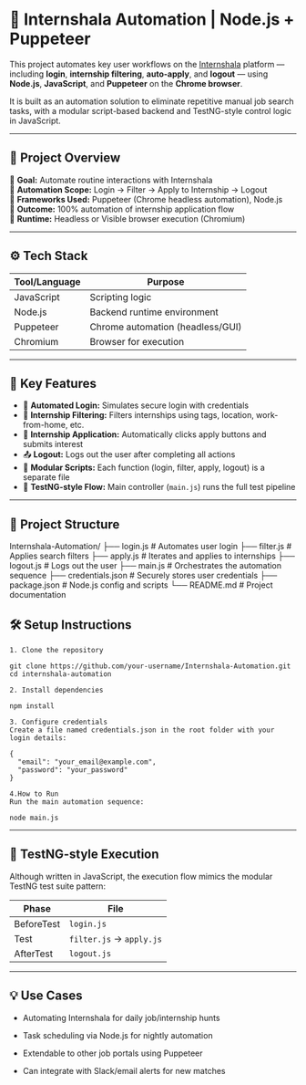 # 🤖 Internshala Automation | Node.js + Puppeteer

This project automates key user workflows on the [Internshala](https://internshala.com/) platform — including **login**, **internship filtering**, **auto-apply**, and **logout** — using **Node.js**, **JavaScript**, and **Puppeteer** on the **Chrome browser**.

It is built as an automation solution to eliminate repetitive manual job search tasks, with a modular script-based backend and TestNG-style control logic in JavaScript.

---

## 📌 Project Overview

🔹 **Goal:** Automate routine interactions with Internshala  
🔹 **Automation Scope:** Login → Filter → Apply to Internship → Logout  
🔹 **Frameworks Used:** Puppeteer (Chrome headless automation), Node.js  
🔹 **Outcome:** 100% automation of internship application flow  
🔹 **Runtime:** Headless or Visible browser execution (Chromium)

---

## ⚙️ Tech Stack

| Tool/Language | Purpose                       |
|---------------|-------------------------------|
| JavaScript    | Scripting logic               |
| Node.js       | Backend runtime environment   |
| Puppeteer     | Chrome automation (headless/GUI) |
| Chromium      | Browser for execution         |

---

## 🚀 Key Features

- 🔐 **Automated Login:** Simulates secure login with credentials
- 🎯 **Internship Filtering:** Filters internships using tags, location, work-from-home, etc.
- 📄 **Internship Application:** Automatically clicks apply buttons and submits interest
- 📤 **Logout:** Logs out the user after completing all actions
- 📂 **Modular Scripts:** Each function (login, filter, apply, logout) is a separate file
- 🧪 **TestNG-style Flow:** Main controller (`main.js`) runs the full test pipeline

---

## 🧩 Project Structure

Internshala-Automation/
├── login.js # Automates user login
├── filter.js # Applies search filters
├── apply.js # Iterates and applies to internships
├── logout.js # Logs out the user
├── main.js # Orchestrates the automation sequence
├── credentials.json # Securely stores user credentials
├── package.json # Node.js config and scripts
└── README.md # Project documentation


## 🛠 Setup Instructions
```
1. Clone the repository

git clone https://github.com/your-username/Internshala-Automation.git
cd internshala-automation

2. Install dependencies

npm install

3. Configure credentials
Create a file named credentials.json in the root folder with your login details:

{
  "email": "your_email@example.com",
  "password": "your_password"
}

4.How to Run
Run the main automation sequence:

node main.js

```
---

## 🧪 TestNG-style Execution
Although written in JavaScript, the execution flow mimics the modular TestNG test suite pattern:

| Phase      | File                     |
| ---------- | ------------------------ |
| BeforeTest | `login.js`               |
| Test       | `filter.js` → `apply.js` |
| AfterTest  | `logout.js`              |


---

## 💡 Use Cases
- Automating Internshala for daily job/internship hunts

- Task scheduling via Node.js for nightly automation

- Extendable to other job portals using Puppeteer

- Can integrate with Slack/email alerts for new matches


